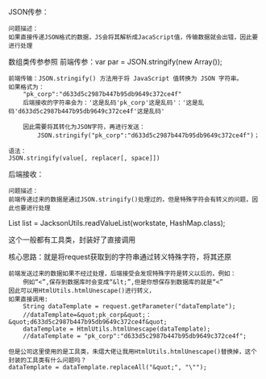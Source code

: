 JSON传参：

```
问题描述：
如果直接传递JSON格式的数据，JS会将其解析成JacaScript值，传输数据就会出错，因此要进行处理
```

数组类传参参照
前端传参：var par = JSON.stringify(new Array());

```
前端传输：JSON.stringify() 方法用于将 JavaScript 值转换为 JSON 字符串。
如果格式为：
	"pk_corp":"d633d5c2987b447b95db9649c372ce4f"
	后端接收的字符串会为：'这是乱码'pk_corp'这是乱码'：'这是乱码'd633d5c2987b447b95db9649c372ce4f'这是乱码'
	
	因此需要将其转化为JSON字符，再进行发送：
		JSON.stringify("pk_corp":"d633d5c2987b447b95db9649c372ce4f")；
		
语法：
JSON.stringify(value[, replacer[, space]])
```

后端接收：

```
问题描述：
前端传递过来的数据是通过JSON.stringify()处理过的，但是特殊字符会有转义的问题，因此也要进行处理
```

List<HashMap> list = JacksonUtils.readValueList(workstate, HashMap.class);

这个一般都有工具类，封装好了直接调用

核心思路：就是将request获取到的字符串通过转义特殊字符，将其还原

```
前端发送过来的数据如果不经过处理，后端接受会发现特殊字符是转义以后的，例如：
	例如“<”,保存到数据库时会变成“&lt;”,但是你想保存到数据库的就是“<”
因此可以用HtmlUtils.htmlUnescape()进行转义，
如果直接调用:
	String dataTemplate = request.getParameter("dataTemplate");
	//dataTemplate=&quot;pk_corp&quot;：&quot;d633d5c2987b447b95db9649c372ce4f&quot;
	dataTemplate = HtmlUtils.htmlUnescape(dataTemplate);
	//dataTemplate = "pk_corp":"d633d5c2987b447b95db9649c372ce4f";
```

```
但是公司这里使用的是工具类，朱熠大佬让我用HtmlUtils.htmlUnescape()替换掉，这个封装的工具类有什么问题吗？
dataTemplate = dataTemplate.replaceAll("&quot;", "\"");
```

